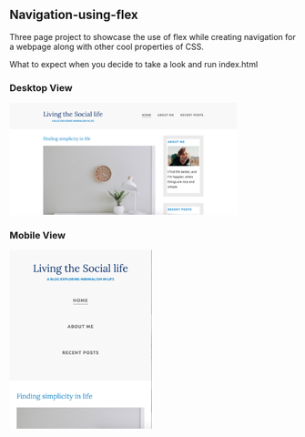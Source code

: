 ## Navigation-using-flex

Three page project to showcase the use of flex while creating navigation for a webpage along with other cool properties of CSS.

What to expect when you decide to take a look and run index.html

### Desktop View

<img src="Screenshots/desktop.png" width="400px">

### Mobile View

<img src="Screenshots/mobile.png" width="250px">
